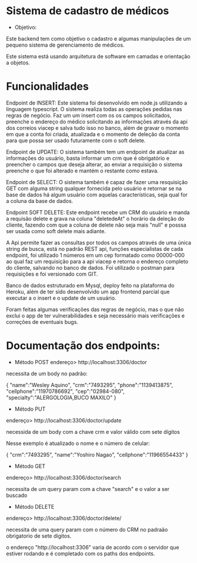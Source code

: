 # Sistema de cadastro de médicos

* Objetivo: 

Este backend tem como objetivo o cadastro e algumas manipulações de um pequeno sistema de gerenciamento de médicos.

Este sistema está usando arquitetura de software em camadas e orientação a objetos.

# Funcionalidades

Endpoint de INSERT: Este sistema foi desenvolvido em node.js utilizando a linguagem typescript. O sistema realiza todas as operações pedidas nas regras de negócio. Faz um um insert com os
os campos solicitados, preenche o endereço do médico solicitando as informações através da api dos correios viacep e salva tudo isso no banco, além de gravar o momento
em que a conta foi criada, atualizada e o momento de deleção da conta para que possa ser usado futuramente com o soft delete.

Endpoint de UPDATE: O sistema também tem um endpoint de atualizar as informações do usuário, basta informar um crm que é obrigatório e preencher o campos que deseja alterar, ao enviar a requisição
o sistema preenche o que foi alterado e mantém o restante como estava.

Endpoint de SELECT: O sistema também é capaz de fazer uma resquisição GET com alguma string qualquer fornecida pelo usuário e retornar se na base de dados há algum usuário
com aquelas características, seja qual for a coluna da base de dados.

Endpoint SOFT DELETE: Este endpoint recebe um CRM do usuário e manda a requisão delete e grava na coluna "deletedeAt" o horário da deleção do cliente, fazendo com que a coluna de delete
não seja mais "null" e posssa ser usada como soft delete mais adiante.

A Api permite fazer as consultas por todos os campos através de uma única string de busca, está no padrão REST api, funções especialistas de cada endpoint, foi utilizado 1 números em um cep formatado como 00000-000 ao qual faz um requisição para a api viacep e retorna o endereço completo do cliente, salvando no banco de dados. Foi utilizado o postman para requisições e foi versionado com GIT.

Banco de dados estruturado em Mysql, deploy feito na plataforma do Heroku, além de ter sido desenvolvido um app frontend parcial que executar a o insert e o update de um usuário.

Foram feitas algumas verificações das regras de negócio, mas o que não exclui o app de ter vulnerabilidades e seja necessário mais verificações e correções de eventuais bugs.

# Documentação dos endpoints:

* Método POST
endereço> http://localhost:3306/doctor

necessita de um body no padrão: 

{
   "name":"Wesley Aquino",
   "crm":"7493295",
   "phone":"1139413875",
   "cellphone":"11970786692",
   "cep":"02984-080",
   "specialty":"ALERGOLOGIA,BUCO MAXILO"
}

* Método PUT

endereço> http://localhost:3306/doctor/update

necessida de um body com a chave crm e valor válido com sete dígitos

Nesse exemplo é atualizado o nome e o número de celular:

{
   "crm":"7493295",
   "name":"Yoshiro Nagao",
   "cellphone":"11966554433"
}

* Método GET

endereço> http://localhost:3306/doctor/search

necessita de um query param com a chave "search" e o valor a ser buscado

* Método DELETE

endereço> http://localhost:3306/doctor/delete/

necessita de uma query param com o número do CRM no padraão obrigatorio de sete dígitos.

o endereço "http://localhost:3306" varia de acordo com o servidor que estiver rodando e é completado com os paths dos endpoints.
